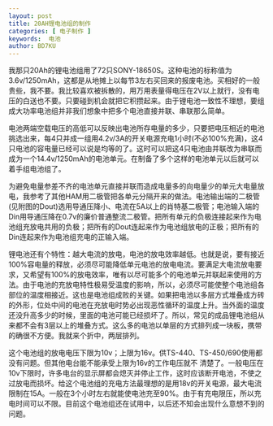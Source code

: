 ```yaml
---
layout: post
title: 20AH锂电池组的制作
categories: [ 电子制作 ]
keywords:  电池
author: BD7KU
---
```


我那只20Ah的锂电池组用了72只SONY-18650S。这种电池的标称值为3.6v/1250mAh，这都是从地摊上以每节3左右买回来的报废电池。买相好的一般贵些，我不要。我比较喜欢被拆散的，用万用表量得电压在2V以上就行，没有电压的白送也不要。只要碰到机会就把它积攒起来。由于锂电池一致性不理想，要组成大功率电池组并非我们想象中把多个电池直接并联、串联那么简单。

电池两端空载电压的高低可以反映出电池所存电量的多少，只要把电压相近的电池挑选出来，每4只并成一组用4.2v/3A的开关电源充电1小时(不必100%充满)，这4只电池的容电量已经可以说是均等的了。这时可以把这4只电池由并联改为串联而成为一个14.4v/1250mAh的电池单元。在制备了多个这样的电池单元以后就可以着手组电池组了。

为避免电量参差不齐的电池单元直接并联而造成电量多的向电量少的单元大电量放电，我参考了其他HAM用二极管把各单元分隔开来的做法。电池输出端的二极管(见附图的Dout)选用导通压降小、电流在5A以上的肖特基二极管；电池输入端的Din用导通压降在0.7v的廉价普通整流二极管。把所有单元的负极连接起来作为电池组充放电共用的负极；把所有的Dout连起来作为电池组放电的正极；把所有的Din连起来作为电池组充电的正输入端。

锂电池还有个特性：越大电流的放电，电池的放电效率越低。也就是说，要有接近100%容电量的释放，必须尽可能降低单元电池的放电电流。要满足大电流放电要求，又希望有100%的放电效率，唯有以尽可能多个的电池单元并联起来使用的方法。由于电池的充放电特性极易受温度的影响，所以，必须尽可能使整个电池组各部位的温度相接近。这也是电池组成败的关键。如果把电池以多层方式堆叠成方砖的外形，位处中间的电池在充放电时势必出现恶性循环的温度上升。当外面的温度还没升高多少的时候，里面的电池可能已经损坏了。所以，常见的成品锂电池组从来都不会有3层以上的堆叠方式。这么多的电池以单层的方式排列成一块板，携带的确很不方便。我就来个折中，两层排列。　

这个电池组的放电电压下限为10v；上限为16v。供TS-440、TS-450/690使用都没有问题。但其他电台能不能承受上限为16v的工作电压就不
清楚了。一般电压在10v下限时，许多电台的显示屏都会熄灭并停止工作，这时应该断开电池，不使之过放电而损坏。给这个电池组的充电方法最理想的是用18v的开关电源，最大电流限制在15A。一般在3个小时左右就能使电池充至90%。由于有充电限压，所以充电时间可以不限。目前这个电池组还在试用中，以后还不知会出现什么意想不到的问题。